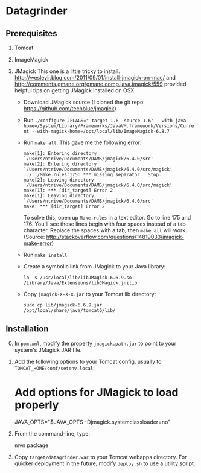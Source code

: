 Datagrinder
===========

## Prerequisites

1) Tomcat
2) ImageMagick
3) JMagick
   This one is a little tricky to install. http://wesleyli.blog.com/2011/09/01/install-jmagick-on-mac/
   and http://comments.gmane.org/gmane.comp.java.jmagick/559 provided
   helpful tips on getting JMagick installed on OSX.

   * Download JMagick source (I cloned the git repo: https://github.com/techblue/jmagick)
   * Run `./configure JFLAGS="-target 1.6 -source 1.6"
     --with-java-home=/System/Library/Frameworks/JavaVM.framework/Versions/Current
     --with-magick-home=/opt/local/lib/ImageMagick-6.8.7`
   * Run `make all`. This gave me the following error:

         make[1]: Entering directory `/Users/ntrive/Documents/DAMS/jmagick/6.4.0/src'
         make[2]: Entering directory `/Users/ntrive/Documents/DAMS/jmagick/6.4.0/src/magick'
         ../../Make.rules:175: *** missing separator.  Stop.
         make[2]: Leaving directory `/Users/ntrive/Documents/DAMS/jmagick/6.4.0/src/magick'
         make[1]: *** [dir_target] Error 2
         make[1]: Leaving directory `/Users/ntrive/Documents/DAMS/jmagick/6.4.0/src'
         make: *** [dir_target] Error 2

     To solve this, open up `Make.rules` in a text editor. Go to line
     175 and 176. You'll see these lines begin with four
     spaces instead of a tab character. Replace the spaces with a tab,
     then `make all` will work. (Source: http://stackoverflow.com/questions/14819033/jmagick-make-error)
   * Run `make install`
   * Create a symbolic link from JMagick to your Java library:

         ln -s /usr/local/lib/libJMagick-6.6.9.so /Library/Java/Extensions/libJMagick.jnilib

   * Copy `jmagick-X-X-X.jar` to your Tomcat lib directory:

         sudo cp lib/jmagick-6.6.9.jar /opt/local/share/java/tomcat6/lib/

## Installation

0) In `pom.xml`, modify the property `jmagick.path.jar` to point to
   your system's JMagick JAR file.

1) Add the following options to your Tomcat config, usually to
   `TOMCAT_HOME/comf/setenv.local`:

    # Add options for JMagick to load properly
    JAVA_OPTS="$JAVA_OPTS -Djmagick.systemclassloader=no"

2) From the command-line, type:

    mvn package

3) Copy `target/datagrinder.war` to your Tomcat webapps directory. For
   quicker deployment in the future, modify `deploy.sh` to use a
   utility script.
